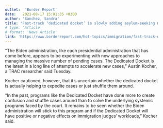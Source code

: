 ```yaml
---
outlet:  'Border Report'
date:   2021-08-17 15:01:35 +0300
author: 'Sanchez, Sandra'
title: "Fast-track ‘dedicated docket’ is slowly adding asylum-seeking migrant families during surge"
# type: 'Article'
# format: 'News Article'
link: 'https://www.borderreport.com/hot-topics/immigration/fast-track-dedicated-docket-is-slowly-adding-asylum-seeking-migrant-families-during-surge/'
---
```

“The Biden administration, like each presidential administration that has come before, appears to be experimenting with new approaches to managing the massive number of pending cases. The Dedicated Docket is the latest in a long line of attempts to accelerate new cases,” Austin Kocher, a TRAC researcher said Tuesday. 

Kocher cautioned, however, that it’s uncertain whether the dedicated docket is actually helping to expedite cases or just shuffle them around.

“In the past, programs like the Dedicated Docket have done more to create confusion and shuffle cases around than to solve the underlying systemic programs faced by the court. It remains to be seen whether the Biden administration will stick to this program and if the Dedicated Docket will have positive or negative effects on immigration judges’ workloads,” Kocher said.